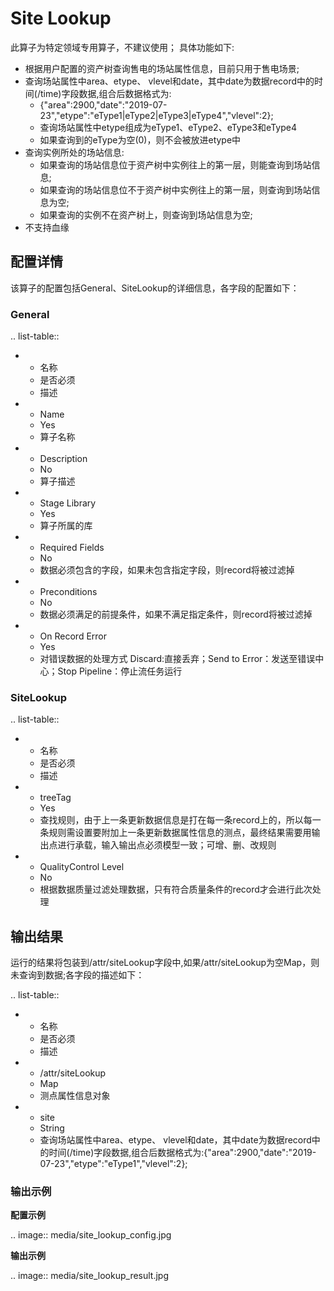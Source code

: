 # Site Lookup

此算子为特定领域专用算子，不建议使用；
具体功能如下:
- 根据用户配置的资产树查询售电的场站属性信息，目前只用于售电场景;
- 查询场站属性中area、etype、 vlevel和date，其中date为数据record中的时间(/time)字段数据,组合后数据格式为:
    - {"area":2900,"date":"2019-07-23","etype":"eType1|eType2|eType3|eType4","vlevel":2};
    - 查询场站属性中etype组成为eType1、eType2、eType3和eType4
    - 如果查询到的eType为空(0)，则不会被放进etype中
- 查询实例所处的场站信息:
    - 如果查询的场站信息位于资产树中实例往上的第一层，则能查询到场站信息;
    - 如果查询的场站信息位不于资产树中实例往上的第一层，则查询到场站信息为空;
    - 如果查询的实例不在资产树上，则查询到场站信息为空;
- 不支持血缘


## 配置详情

该算子的配置包括General、SiteLookup的详细信息，各字段的配置如下：

### General

.. list-table::

   * - 名称
     - 是否必须
     - 描述
   * - Name
     - Yes
     - 算子名称
   * - Description
     - No
     - 算子描述
   * - Stage Library
     - Yes
     - 算子所属的库
   * - Required Fields
     - No
     - 数据必须包含的字段，如果未包含指定字段，则record将被过滤掉
   * - Preconditions
     - No
     - 数据必须满足的前提条件，如果不满足指定条件，则record将被过滤掉
   * - On Record Error
     - Yes
     - 对错误数据的处理方式  Discard:直接丢弃；Send to Error：发送至错误中心；Stop Pipeline：停止流任务运行


### SiteLookup

.. list-table::

   * - 名称
     - 是否必须
     - 描述
   * - treeTag
     - Yes
     - 查找规则，由于上一条更新数据信息是打在每一条record上的，所以每一条规则需设置要附加上一条更新数据属性信息的测点，最终结果需要用输出点进行承载，输入输出点必须模型一致；可增、删、改规则
   * - QualityControl Level
     - No
     - 根据数据质量过滤处理数据，只有符合质量条件的record才会进行此次处理


## 输出结果

运行的结果将包装到/attr/siteLookup字段中,如果/attr/siteLookup为空Map，则未查询到数据;各字段的描述如下：

.. list-table::

   * - 名称
     - 是否必须
     - 描述
   * - /attr/siteLookup
     - Map
     - 测点属性信息对象
   * - site
     - String
     - 查询场站属性中area、etype、 vlevel和date，其中date为数据record中的时间(/time)字段数据,组合后数据格式为:{"area":2900,"date":"2019-07-23","etype":"eType1","vlevel":2};


### 输出示例

**配置示例**

.. image:: media/site_lookup_config.jpg

**输出示例**

.. image:: media/site_lookup_result.jpg

<!--end-->
